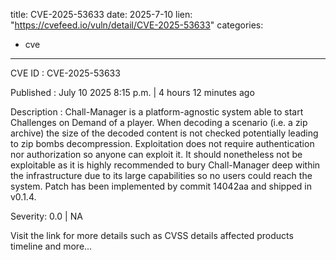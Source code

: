  
title: CVE-2025-53633
date: 2025-7-10
lien: "https://cvefeed.io/vuln/detail/CVE-2025-53633"
categories:
  - cve
---

CVE ID : CVE-2025-53633

Published :  July 10
2025
8:15 p.m. | 4 hours
12 minutes ago

Description : Chall-Manager is a platform-agnostic system able to start Challenges on Demand of a player. When decoding a scenario (i.e. a zip archive)
the size of the decoded content is not checked
potentially leading to zip bombs decompression. Exploitation does not require authentication nor authorization
so anyone can exploit it. It should nonetheless not be exploitable as it is highly recommended to bury Chall-Manager deep within the infrastructure due to its large capabilities
so no users could reach the system. Patch has been implemented by commit 14042aa and shipped in v0.1.4.

Severity: 0.0 | NA

Visit the link for more details
such as CVSS details
affected products
timeline
and more...
